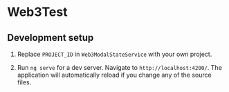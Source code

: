 # Web3Test

## Development setup

1. Replace `PROJECT_ID` in `Web3ModalStateService` with your own project.

2. Run `ng serve` for a dev server. Navigate to `http://localhost:4200/`. The application will automatically reload if you change any of the source files.

